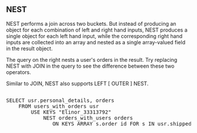 ## NEST

NEST performs a join across two buckets. But instead of producing an
object for each combination of left and right hand inputs, NEST
produces a single object for each left hand input, while the
corresponding right hand inputs are collected into an array and nested
as a single array-valued field in the result object.

The query on the right nests a user's orders in the result. Try
replacing NEST with JOIN in the query to see the difference between
these two operators.

Similar to JOIN, NEST also supports LEFT [ OUTER ] NEST.

<pre id="example"> 
SELECT usr.personal_details, orders
    FROM users_with_orders usr 
        USE KEYS "Elinor_33313792" 
            NEST orders_with_users orders 
               ON KEYS ARRAY s.order_id FOR s IN usr.shipped_order_history END
</pre>

